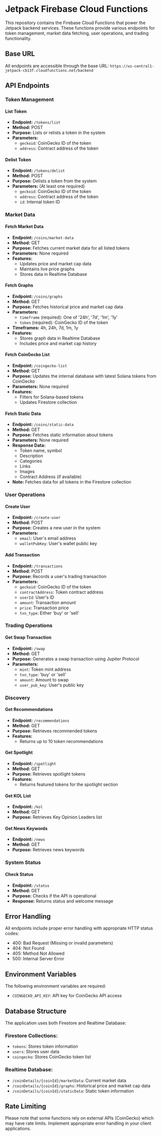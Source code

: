 # Jetpack Firebase Cloud Functions

This repository contains the Firebase Cloud Functions that power the Jetpack backend services. These functions provide various endpoints for token management, market data fetching, user operations, and trading functionality.

## Base URL
All endpoints are accessible through the base URL:
`https://us-central1-jetpack-cb13f.cloudfunctions.net/backend`

## API Endpoints

### Token Management

#### List Token
- **Endpoint:** `/tokens/list`
- **Method:** POST
- **Purpose:** Lists or relists a token in the system
- **Parameters:**
  - `geckoid`: CoinGecko ID of the token
  - `address`: Contract address of the token

#### Delist Token
- **Endpoint:** `/tokens/delist`
- **Method:** POST
- **Purpose:** Delists a token from the system
- **Parameters:** (At least one required)
  - `geckoid`: CoinGecko ID of the token
  - `address`: Contract address of the token
  - `id`: Internal token ID

### Market Data

#### Fetch Market Data
- **Endpoint:** `/coins/market-data`
- **Method:** GET
- **Purpose:** Fetches current market data for all listed tokens
- **Parameters:** None required
- **Features:**
  - Updates price and market cap data
  - Maintains live price graphs
  - Stores data in Realtime Database

#### Fetch Graphs
- **Endpoint:** `/coins/graphs`
- **Method:** GET
- **Purpose:** Fetches historical price and market cap data
- **Parameters:**
  - `timeframe` (required): One of '24h', '7d', '1m', '1y'
  - `token` (required): CoinGecko ID of the token
- **Timeframes:** 4h, 24h, 7d, 1m, 1y
- **Features:**
  - Stores graph data in Realtime Database
  - Includes price and market cap history

#### Fetch CoinGecko List
- **Endpoint:** `/coingecko-list`
- **Method:** GET
- **Purpose:** Updates the internal database with latest Solana tokens from CoinGecko
- **Parameters:** None required
- **Features:**
  - Filters for Solana-based tokens
  - Updates Firestore collection

#### Fetch Static Data
- **Endpoint:** `/coins/static-data`
- **Method:** GET
- **Purpose:** Fetches static information about tokens
- **Parameters:** None required
- **Response Data:**
  - Token name, symbol
  - Description
  - Categories
  - Links
  - Images
  - Contract Address (if available)
- **Note:** Fetches data for all tokens in the Firestore collection

### User Operations

#### Create User
- **Endpoint:** `/create-user`
- **Method:** POST
- **Purpose:** Creates a new user in the system
- **Parameters:**
  - `email`: User's email address
  - `walletPubKey`: User's wallet public key

#### Add Transaction
- **Endpoint:** `/transactions`
- **Method:** POST
- **Purpose:** Records a user's trading transaction
- **Parameters:**
  - `geckoid`: CoinGecko ID of the token
  - `contractAddress`: Token contract address
  - `userId`: User's ID
  - `amount`: Transaction amount
  - `price`: Transaction price
  - `txn_type`: Either 'buy' or 'sell'

### Trading Operations

#### Get Swap Transaction
- **Endpoint:** `/swap`
- **Method:** GET
- **Purpose:** Generates a swap transaction using Jupiter Protocol
- **Parameters:**
  - `mint`: Token mint address
  - `txn_type`: 'buy' or 'sell'
  - `amount`: Amount to swap
  - `user_pub_key`: User's public key

### Discovery

#### Get Recommendations
- **Endpoint:** `/recommendations`
- **Method:** GET
- **Purpose:** Retrieves recommended tokens
- **Features:**
  - Returns up to 10 token recommendations

#### Get Spotlight
- **Endpoint:** `/spotlight`
- **Method:** GET
- **Purpose:** Retrieves spotlight tokens
- **Features:**
  - Returns featured tokens for the spotlight section

#### Get KOL List
- **Endpoint:** `/kol`
- **Method:** GET
- **Purpose:** Retrieves Key Opinion Leaders list

#### Get News Keywords
- **Endpoint:** `/news`
- **Method:** GET
- **Purpose:** Retrieves news keywords

### System Status

#### Check Status
- **Endpoint:** `/status`
- **Method:** GET
- **Purpose:** Checks if the API is operational
- **Response:** Returns status and welcome message

## Error Handling

All endpoints include proper error handling with appropriate HTTP status codes:
- 400: Bad Request (Missing or invalid parameters)
- 404: Not Found
- 405: Method Not Allowed
- 500: Internal Server Error

## Environment Variables

The following environment variables are required:
- `COINGECKO_API_KEY`: API key for CoinGecko API access

## Database Structure

The application uses both Firestore and Realtime Database:

### Firestore Collections:
- `tokens`: Stores token information
- `users`: Stores user data
- `coingecko`: Stores CoinGecko token list

### Realtime Database:
- `/coinDetails/{coinId}/marketData`: Current market data
- `/coinDetails/{coinId}/graphs`: Historical price and market cap data
- `/coinDetails/{coinId}/staticData`: Static token information

## Rate Limiting

Please note that some functions rely on external APIs (CoinGecko) which may have rate limits. Implement appropriate error handling in your client applications. 